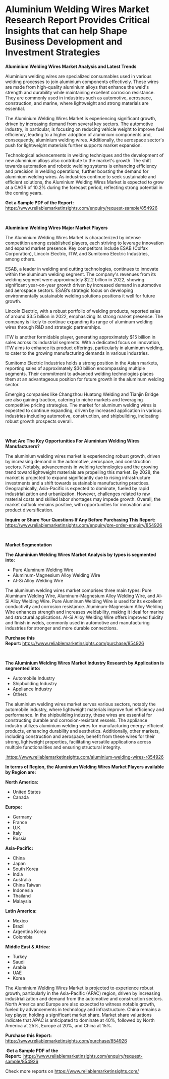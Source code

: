 <p><h1>Aluminium Welding Wires Market Research Report Provides Critical Insights that can help Shape Business Development and Investment Strategies</h1></p><p><strong>Aluminium Welding Wires Market Analysis and Latest Trends</strong></p>
<p><p>Aluminium welding wires are specialized consumables used in various welding processes to join aluminium components effectively. These wires are made from high-quality aluminium alloys that enhance the weld's strength and durability while maintaining excellent corrosion resistance. They are commonly used in industries such as automotive, aerospace, construction, and marine, where lightweight and strong materials are essential.</p><p>The Aluminium Welding Wires Market is experiencing significant growth, driven by increasing demand from several key sectors. The automotive industry, in particular, is focusing on reducing vehicle weight to improve fuel efficiency, leading to a higher adoption of aluminium components and, consequently, aluminium welding wires. Additionally, the aerospace sector's push for lightweight materials further supports market expansion.</p><p>Technological advancements in welding techniques and the development of new aluminium alloys also contribute to the market's growth. The shift towards automation and robotic welding systems is enhancing efficiency and precision in welding operations, further boosting the demand for aluminium welding wires. As industries continue to seek sustainable and efficient solutions, the Aluminium Welding Wires Market is expected to grow at a CAGR of 10.2% during the forecast period, reflecting strong potential in the coming years.</p></p>
<p><strong>Get a Sample PDF of the Report:&nbsp;</strong> <a href="https://www.reliablemarketinsights.com/enquiry/request-sample/854926?utm_campaign=3033&utm_medium=2&utm_source=Github&utm_content=ia&utm_term=31032025&utm_id=aluminium-welding-wires">https://www.reliablemarketinsights.com/enquiry/request-sample/854926</a></p>
<p>&nbsp;</p>
<p><strong>Aluminium Welding Wires Major Market Players</strong></p>
<p><p>The Aluminium Welding Wires Market is characterized by intense competition among established players, each striving to leverage innovation and expand market presence. Key competitors include ESAB (Colfax Corporation), Lincoln Electric, ITW, and Sumitomo Electric Industries, among others. </p><p>ESAB, a leader in welding and cutting technologies, continues to innovate within the aluminum welding segment. The company's revenues from its welding segment were approximately $2.2 billion in 2022, showing significant year-on-year growth driven by increased demand in automotive and aerospace sectors. ESAB’s strategic focus on developing environmentally sustainable welding solutions positions it well for future growth.</p><p>Lincoln Electric, with a robust portfolio of welding products, reported sales of around $3.5 billion in 2022, emphasizing its strong market presence. The company is likely to continue expanding its range of aluminum welding wires through R&D and strategic partnerships.</p><p>ITW is another formidable player, generating approximately $15 billion in sales across its industrial segments. With a dedicated focus on innovation, ITW aims to enhance its product offerings, particularly in aluminum welding, to cater to the growing manufacturing demands in various industries.</p><p>Sumitomo Electric Industries holds a strong position in the Asian markets, reporting sales of approximately $30 billion encompassing multiple segments. Their commitment to advanced welding technologies places them at an advantageous position for future growth in the aluminum welding sector.</p><p>Emerging companies like Changzhou Huatong Welding and Tianjin Bridge are also gaining traction, catering to niche markets and leveraging competitive pricing strategies. The market for aluminum welding wires is expected to continue expanding, driven by increased application in various industries including automotive, construction, and shipbuilding, indicating robust growth prospects overall.</p></p>
<p>&nbsp;</p>
<p><strong>What Are The Key Opportunities For Aluminium Welding Wires Manufacturers?</strong></p>
<p><p>The aluminium welding wires market is experiencing robust growth, driven by increasing demand in the automotive, aerospace, and construction sectors. Notably, advancements in welding technologies and the growing trend toward lightweight materials are propelling this market. By 2028, the market is projected to expand significantly due to rising infrastructure investments and a shift towards sustainable manufacturing practices. Geographically, Asia-Pacific is expected to dominate, fueled by rapid industrialization and urbanization. However, challenges related to raw material costs and skilled labor shortages may impede growth. Overall, the market outlook remains positive, with opportunities for innovation and product diversification.</p></p>
<p><strong>Inquire or Share Your Questions If Any Before Purchasing This Report:</strong> <a href="https://www.reliablemarketinsights.com/enquiry/pre-order-enquiry/854926?utm_campaign=3033&utm_medium=2&utm_source=Github&utm_content=ia&utm_term=31032025&utm_id=aluminium-welding-wires">https://www.reliablemarketinsights.com/enquiry/pre-order-enquiry/854926</a></p>
<p>&nbsp;</p>
<p><strong>Market Segmentation</strong></p>
<p><strong>The Aluminium Welding Wires Market Analysis by types is segmented into:</strong></p>
<p><ul><li>Pure Aluminum Welding Wire</li><li>Aluminum-Magnesium Alloy Welding Wire</li><li>Al-Si Alloy Welding Wire</li></ul></p>
<p><p>The aluminum welding wires market comprises three main types: Pure Aluminum Welding Wire, Aluminum-Magnesium Alloy Welding Wire, and Al-Si Alloy Welding Wire. Pure Aluminum Welding Wire is used for its excellent conductivity and corrosion resistance. Aluminum-Magnesium Alloy Welding Wire enhances strength and increases weldability, making it ideal for marine and structural applications. Al-Si Alloy Welding Wire offers improved fluidity and finish in welds, commonly used in automotive and manufacturing industries for stronger and more durable connections.</p></p>
<p><strong>Purchase this Report:&nbsp;</strong><a href="https://www.reliablemarketinsights.com/purchase/854926?utm_campaign=3033&utm_medium=2&utm_source=Github&utm_content=ia&utm_term=31032025&utm_id=aluminium-welding-wires">https://www.reliablemarketinsights.com/purchase/854926</a></p>
<p>&nbsp;</p>
<p><strong>The Aluminium Welding Wires Market Industry Research by Application is segmented into:</strong></p>
<p><ul><li>Automobile Industry</li><li>Shipbuilding Industry</li><li>Appliance Industry</li><li>Others</li></ul></p>
<p><p>The aluminium welding wires market serves various sectors, notably the automobile industry, where lightweight materials improve fuel efficiency and performance. In the shipbuilding industry, these wires are essential for constructing durable and corrosion-resistant vessels. The appliance industry utilizes aluminium welding wires for manufacturing energy-efficient products, enhancing durability and aesthetics. Additionally, other markets, including construction and aerospace, benefit from these wires for their strong, lightweight properties, facilitating versatile applications across multiple functionalities and ensuring structural integrity.</p></p>
<p><a href="https://www.reliablemarketinsights.com/aluminium-welding-wires-r854926?utm_campaign=3033&utm_medium=2&utm_source=Github&utm_content=ia&utm_term=31032025&utm_id=aluminium-welding-wires">&nbsp;https://www.reliablemarketinsights.com/aluminium-welding-wires-r854926</a></p>
<p><strong>In terms of Region, the Aluminium Welding Wires Market Players available by Region are:</strong></p>
<p>
    <p> <strong> North America: </strong>
        <ul>
            <li>United States</li>
            <li>Canada</li>
        </ul>
        </p> 
    <p> <strong> Europe: </strong>
        <ul>
            <li>Germany</li>
            <li>France</li>
            <li>U.K.</li>
            <li>Italy</li>
            <li>Russia</li>
        </ul>
        </p> 
    <p> <strong> Asia-Pacific: </strong>
        <ul>
            <li>China</li>
            <li>Japan</li>
            <li>South Korea</li>
            <li>India</li>
            <li>Australia</li>
            <li>China Taiwan</li>
            <li>Indonesia</li>
            <li>Thailand</li>
            <li>Malaysia</li>
        </ul>
        </p> 
    <p> <strong> Latin America: </strong>
        <ul>
            <li>Mexico</li>
            <li>Brazil</li>
            <li>Argentina Korea</li>
            <li>Colombia</li>
        </ul>
        </p> 
    <p> <strong> Middle East & Africa: </strong>
        <ul>
            <li>Turkey</li>
            <li>Saudi</li>
            <li>Arabia</li>
            <li>UAE</li>
            <li>Korea</li>
        </ul>
    </p>
    </p>
<p><p>The Aluminium Welding Wires Market is projected to experience robust growth, particularly in the Asia-Pacific (APAC) region, driven by increasing industrialization and demand from the automotive and construction sectors. North America and Europe are also expected to witness notable growth, fueled by advancements in technology and infrastructure. China remains a key player, holding a significant market share. Market share valuations indicate that APAC is anticipated to dominate at 40%, followed by North America at 25%, Europe at 20%, and China at 15%.</p></p>
<p><strong>Purchase this Report: </strong><a href="https://www.reliablemarketinsights.com/purchase/854926?utm_campaign=3033&utm_medium=2&utm_source=Github&utm_content=ia&utm_term=31032025&utm_id=aluminium-welding-wires">https://www.reliablemarketinsights.com/purchase/854926</a></p>
<p>&nbsp;<strong>Get a Sample PDF of the Report:&nbsp;&nbsp;</strong><a href="https://www.reliablemarketinsights.com/enquiry/request-sample/854926?utm_campaign=3033&utm_medium=2&utm_source=Github&utm_content=ia&utm_term=31032025&utm_id=aluminium-welding-wires">https://www.reliablemarketinsights.com/enquiry/request-sample/854926</a></p>
<p><strong></strong></p>
<p>Check more reports on <a href="https://www.reliablemarketinsights.com/?utm_campaign=3033&utm_medium=2&utm_source=Github&utm_content=ia&utm_term=31032025&utm_id=aluminium-welding-wires">https://www.reliablemarketinsights.com/</a></p>